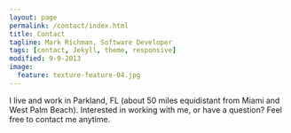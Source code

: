 ```yaml
---
layout: page
permalink: /contact/index.html
title: Contact
tagline: Mark Richman, Software Developer
tags: [contact, Jekyll, theme, responsive]
modified: 9-9-2013
image:
  feature: texture-feature-04.jpg
---
```


I live and work in Parkland, FL (about 50 miles equidistant from Miami and West Palm Beach). Interested in working with me, or have a question? Feel free to contact me anytime.

<script type="text/javascript">// <![CDATA[
var host = (("https:" == document.location.protocol) ? "https://secure." : "http://");
document.write(unescape("%3Cscript src='" + host + "wufoo.com/scripts/embed/form.js' type='text/javascript'%3E%3C/script%3E"));
// ]]></script>

<script type="text/javascript">// <![CDATA[
var r7x2z1 = new WufooForm();
r7x2z1.initialize({
'userName':'empiresoftware', 
'formHash':'r7x2z1', 
'autoResize':true,
'height':'585'});
r7x2z1.display();
// ]]></script>
